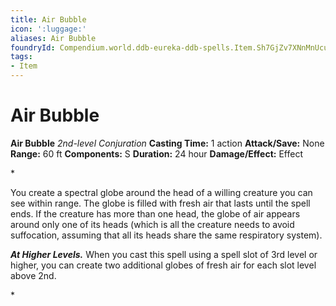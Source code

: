 ```yaml
---
title: Air Bubble
icon: ':luggage:'
aliases: Air Bubble
foundryId: Compendium.world.ddb-eureka-ddb-spells.Item.Sh7GjZv7XNnMnUcu
tags:
- Item
---
```


# Air Bubble

**Air Bubble**
_2nd-level Conjuration_
**Casting Time:** 1 action
**Attack/Save:** None
**Range:** 60 ft
**Components:** S
**Duration:** 24 hour
**Damage/Effect:** Effect

*<p>You create a spectral globe around the head of a willing creature you can see within range. The globe is filled with fresh air that lasts until the spell ends. If the creature has more than one head, the globe of air appears around only one of its heads (which is all the creature needs to avoid suffocation, assuming that all its heads share the same respiratory system).

*****At Higher Levels.***** When you cast this spell using a spell slot of 3rd level or higher, you can create two additional globes of fresh air for each slot level above 2nd.</p>*